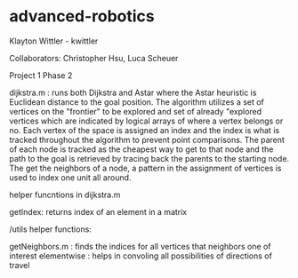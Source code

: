 # advanced-robotics

Klayton Wittler - kwittler

Collaborators: Christopher Hsu, Luca Scheuer

Project 1 Phase 2

dijkstra.m : runs both Dijkstra and Astar where the Astar heuristic is Euclidean distance to the goal position. The algorithm utilizes a set of vertices on the "frontier" to be explored and set of already "explored vertices which are indicated by logical arrays of where a vertex belongs or no. Each vertex of the space is assigned an index and the index is what is tracked throughout the algorithm to prevent point comparisons. The parent of each node is tracked as the cheapest way to get to that node and the path to the goal is retrieved by tracing back the parents to the starting node. The get the neighbors of a node, a pattern in the assignment of vertices is used to index one unit all around.

helper funcntions in dijkstra.m

getIndex: returns index of an element in a matrix

/utils helper functions:

getNeighbors.m : finds the indices for all vertices that neighbors one of interest
elementwise : helps in convoling all possibilities of directions of travel
